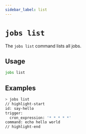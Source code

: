 ```yaml
---
sidebar_label: list
---
```


# `jobs list`

The `jobs list` command lists all jobs.

## Usage

```bash
jobs list
```

## Examples

```bash
> jobs list
// highlight-start
id: say-hello
trigger:
  cron_expression: '* * * * *'
command: echo hello world
// highlight-end
```
